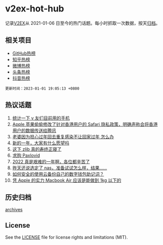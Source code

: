 # v2ex-hot-hub

 记录[V2EX](https://www.v2ex.com/)从 2021-01-06 日至今的热门话题。每小时抓取一次数据，按天[归档](archives)。
 
 ## 相关项目

- [GitHub热榜](https://github.com/lonnyzhang423/github-hot-hub)
- [知乎热榜](https://github.com/lonnyzhang423/zhihu-hot-hub)
- [微博热榜](https://github.com/lonnyzhang423/weibo-hot-hub)
- [头条热榜](https://github.com/lonnyzhang423/toutiao-hot-hub)
- [抖音热榜](https://github.com/lonnyzhang423/douyin-hot-hub)


 `更新时间：2023-01-01 19:05:13 +0800`

## 热议话题

1. [统计一下 v 友们目前用的手机](https://www.v2ex.com/t/905828)
1. [Apple 苹果偷偷修改了针对香港用户的 Safari 隐私政策，明确声称会将香港用户的数据传送给腾讯](https://www.v2ex.com/t/905897)
1. [老婆因为担心过年回去重复感染不让回家过年 怎么办](https://www.v2ex.com/t/905903)
1. [新的一年，大家有什么愿望吗](https://www.v2ex.com/t/905848)
1. [这下 zlib 真的寿终正寝了](https://www.v2ex.com/t/905820)
1. [求购 Paxlovid](https://www.v2ex.com/t/905877)
1. [2022 真是艰难的一年啊，各位都辛苦了](https://www.v2ex.com/t/905816)
1. [昨天还说选定了 nas，准备试试怎么样，结果……](https://www.v2ex.com/t/905908)
1. [如何安全的使用云备份自己的数字钱包助记词？](https://www.v2ex.com/t/905861)
1. [凭 Apple 的实力 Macbook Air 应该是能做到 1kg 以下的](https://www.v2ex.com/t/905869)

## 历史归档

[archives](archives)

## License

See the [LICENSE](LICENSE) file for license rights and limitations (MIT).
